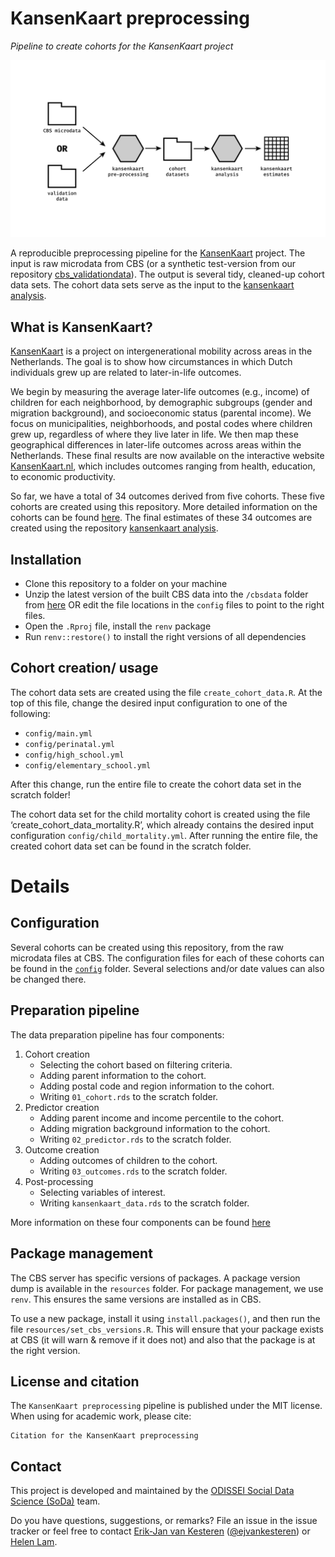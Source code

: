 # KansenKaart preprocessing
*Pipeline to create cohorts for the KansenKaart project*

![pipeline.png](pipeline.png)

A reproducible preprocessing pipeline for the [KansenKaart]( https://kansenkaart.nl/) project. The input is raw microdata from CBS (or a synthetic test-version from our repository [cbs_validationdata](https://github.com/sodascience/cbs_validationdata)). The output is several tidy, cleaned-up cohort data sets. The cohort data sets serve as the input to the [kansenkaart analysis](https://github.com/sodascience/kansenkaart_analysis).

## What is KansenKaart?
[KansenKaart]( https://kansenkaart.nl/) is a project on intergenerational mobility across areas in the Netherlands. The goal is to show how circumstances in which Dutch individuals grew up are related to later-in-life outcomes. 

We begin by measuring the average later-life outcomes (e.g., income) of children for each neighborhood, by demographic subgroups (gender and migration background), and socioeconomic status (parental income). We focus on municipalities, neighborhoods, and postal codes where children grew up, regardless of where they live later in life. We then map these geographical differences in later-life outcomes across areas within the Netherlands. These final results are now available on the interactive website [KansenKaart.nl](https://kansenkaart.nl/), which includes outcomes ranging from health, education, to economic productivity. 

So far, we have a total of 34 outcomes derived from five cohorts. These five cohorts are created using this repository. More detailed information on the cohorts can be found [here](https://github.com/sodascience/kansenkaart_preprocessing/blob/cbs_updated/COHORTS.md). The final estimates of these 34 outcomes are created using the repository [kansenkaart analysis](https://github.com/sodascience/kansenkaart_analysis).

## Installation
- Clone this repository to a folder on your machine
- Unzip the latest version of the built CBS data into the `/cbsdata` folder from [here](https://github.com/sodascience/cbs_validationdata/releases) OR edit the file locations in the `config` files to point to the right files.
- Open the `.Rproj` file, install the `renv` package
- Run `renv::restore()` to install the right versions of all dependencies

## Cohort creation/ usage
The cohort data sets are created using the file `create_cohort_data.R`. At the top of this file, change the desired input configuration to one of the following:
- `config/main.yml`
- `config/perinatal.yml`
- `config/high_school.yml`
- `config/elementary_school.yml`

After this change, run the entire file to create the cohort data set in the scratch folder!

The cohort data set for the child mortality cohort is created using the file ‘create_cohort_data_mortality.R’, which already contains the desired input configuration `config/child_mortality.yml`. After running the entire file, the created cohort data set can be found in the scratch folder. 


# Details

## Configuration
Several cohorts can be created using this repository, from the raw microdata files at CBS. The configuration files for each of these cohorts can be found in the [`config`](./config) folder. Several selections and/or date values can also be changed there.

## Preparation pipeline
The data preparation pipeline has four components:

1. Cohort creation
    - Selecting the cohort based on filtering criteria. 
    - Adding parent information to the cohort.
    - Adding postal code and region information to the cohort.
    - Writing `01_cohort.rds` to the scratch folder.
2. Predictor creation
    - Adding parent income and income percentile to the cohort.
    - Adding migration background information to the cohort.
    - Writing `02_predictor.rds` to the scratch folder.
3. Outcome creation
    - Adding outcomes of children to the cohort.
    - Writing `03_outcomes.rds` to the scratch folder.
4. Post-processing
    - Selecting variables of interest.
    - Writing `kansenkaart_data.rds` to the scratch folder.

More information on these four components can be found [here]( https://github.com/sodascience/kansenkaart_preprocessing/blob/cbs_updated/COMPONENTS.md)

## Package management
The CBS server has specific versions of packages. A package version dump is available in the `resources` folder. For package management, we use `renv`. This ensures the same versions are installed as in CBS.

To use a new package, install it using `install.packages()`, and then run the file `resources/set_cbs_versions.R`. This will ensure that your package exists at CBS (it will warn & remove if it does not) and also that the package is at the right version.

## License and citation

The `KansenKaart preprocessing` pipeline is published under the MIT license. When using for academic work, please cite:

```
Citation for the KansenKaart preprocessing
```

## Contact
This project is developed and maintained by the [ODISSEI Social Data Science
(SoDa)](https://odissei-data.nl/nl/soda/) team.

Do you have questions, suggestions, or remarks? File an issue in the issue
tracker or feel free to contact [Erik-Jan van
Kesteren](https://github.com/vankesteren)
([@ejvankesteren](https://twitter.com/ejvankesteren)) or [Helen Lam](https://github.com/Helenlam20).
